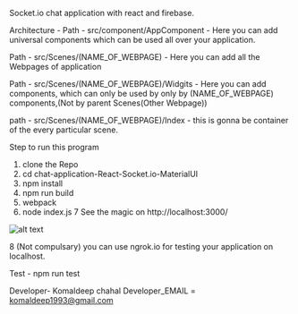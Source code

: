Socket.io chat application with react and firebase.

Architecture - 
Path - src/component/AppComponent - Here you can add universal components which can be used all over your application.

Path - src/Scenes/(NAME_OF_WEBPAGE) - Here you can add all the Webpages of application
 
Path - src/Scenes/(NAME_OF_WEBPAGE)/Widgits -  Here you can add components, which can only be used by only by (NAME_OF_WEBPAGE) components,(Not by parent Scenes(Other Webpage))

path - src/Scenes/(NAME_OF_WEBPAGE)/Index - this is gonna be container of the every particular scene.


Step to run this program
1. clone the Repo
2. cd chat-application-React-Socket.io-MaterialUI
3. npm install
4. npm run build
5. webpack
6. node index.js
7 See the magic on http://localhost:3000/

![alt text](https://github.com/komaldeep/chat-application-React-Socket.io-MaterialUI/blob/master/localchat.png
)

8 (Not compulsary) you can use ngrok.io for testing your application on localhost.

Test - npm run test


Developer- Komaldeep chahal
Developer_EMAIL = komaldeep1993@gmail.com

